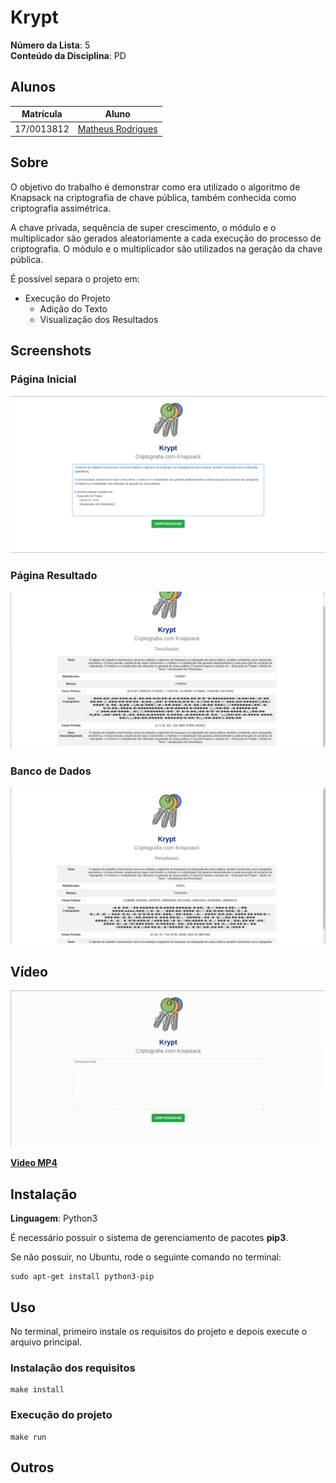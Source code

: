 # Krypt

**Número da Lista**: 5<br>
**Conteúdo da Disciplina**: PD<br>

## Alunos
| Matrícula | Aluno |
| -- | -- |
| 17/0013812 | [Matheus Rodrigues](https://github.com/rjoao) |

## Sobre 
O objetivo do trabalho é demonstrar como era utilizado o algoritmo de Knapsack na criptografia de chave pública, também conhecida como criptografia assimétrica. 

A chave privada, sequência de super crescimento, o módulo e o multiplicador são gerados aleatoriamente a cada execução do processo de criptografia. O módulo e o multiplicador são utilizados na geração da chave pública.

É possível separa o projeto em:
 - Execução do Projeto
    - Adição do Texto
    - Visualização dos Resultados

## Screenshots

### Página Inicial
![Página Inicial](./static/s_pagina_inicial.png)

### Página Resultado
![Página Resultado](./static/s_pagina_resultados_1.png)

### Banco de Dados
![Banco de Dados](./static/s_pagina_resultados.png)

## Vídeo
![Vídeo](./static/video.gif)

**[Video MP4](./static/video.mp4)**

## Instalação 
**Linguagem**: Python3<br>

É necessário possuir o sistema de gerenciamento de pacotes **pip3**.

Se não possuir, no Ubuntu, rode o seguinte comando no terminal:

```
sudo apt-get install python3-pip
```

## Uso 

No terminal, primeiro instale os requisitos do projeto e depois execute o arquivo principal.

### Instalação dos requisitos

```
make install
```

### Execução do projeto

```
make run
```


## Outros 





